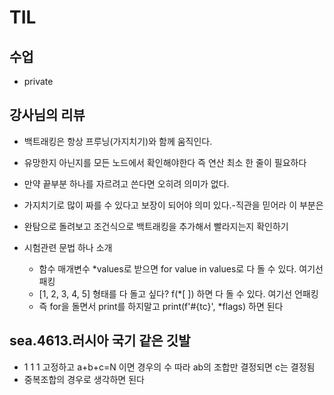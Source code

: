 # TIL

## 수업
- private

## 강사님의 리뷰
- 백트래킹은 항상 프루닝(가지치기)와 함께 움직인다.
- 유망한지 아닌지를 모든 노드에서 확인해야한다 즉 연산 최소 한 줄이 필요하다
- 만약 끝부분 하나를 자르려고 쓴다면 오히려 의미가 없다.
- 가지치기로 많이 짜를 수 있다고 보장이 되어야 의미 있다.-직관을 믿어라 이 부분은
- 완탐으로 돌려보고 조건식으로 백트래킹을 추가해서 빨라지는지 확인하기

- 시험관련 문법 하나 소개
  - 함수 매개변수 *values로 받으면 for value in values로 다 돌 수 있다. 여기선 패킹
  - [1, 2, 3, 4, 5] 형태를 다 돌고 싶다? f(*[ ]) 하면 다 돌 수 있다. 여기선 언패킹
  - 즉 for을 돌면서 print를 하지말고 print(f'#{tc}', *flags) 하면 된다

## sea.4613.러시아 국기 같은 깃발
- 1 1 1 고정하고  a+b+c=N 이면 경우의 수 따라 ab의 조합만 결정되면 c는 결정됨
- 중복조합의 경우로 생각하면 된다


